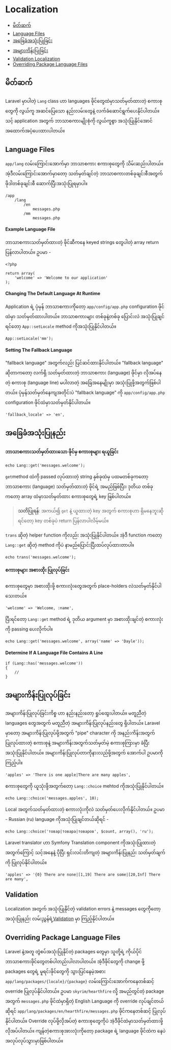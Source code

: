 # Localization

- [မိတ်ဆက်](#introduction)
- [Language Files](#language-files)
- [အခြေခံအသုံးပြုခြင်း](#basic-usage)
- [အများကိန်းပြုခြင်း](#pluralization)
- [Validation Localization](#validation)
- [Overriding Package Language Files](#overriding-package-language-files)

<a name="introduction"></a>
## မိတ်ဆက်

Laravel မှာပါတဲ့ `Lang` class ဟာ languages ဖိုင်တွေထဲမှာသတ်မှတ်ထားတဲ့ စကားစုတွေကို လွယ်ကူ အဆင်ပြေသော နည်းလမ်းတွေနဲ့ လက်ခံဆောင်ရွက်ပေးနိုင်ပါတယ်။ သင့် application အတွက် ဘာသာစကားမျိုးစုံကို လွယ်ကူစွာ အသုံးပြုနိုင်အောင်အထောက်အပံ့ပေးထားပါတယ်။ 

<a name="language-files"></a>
## Language Files

`app/lang` လမ်းကြောင်းအောက်မှာ ဘာသာစကား စကားစုတွေကို သိမ်းဆည်းပါတယ်။ အဲ့ဒီလမ်းကြောင်းအောက်မှာတော့ သတ်မှတ်ချင်တဲ့ ဘာသာစကားတစ်ခုချင်းစီအတွက် ဖိုဒါတစ်ခုချင်းစီ ဆောက်ပြီးအသုံးပြုရမှာပါ။

	/app
		/lang
			/en
				messages.php
			/mm
				messages.php

#### Example Language File

ဘာသာစကားသတ်မှတ်ထားတဲ့ ဖိုင်ဆီကနေ keyed strings တွေပါတဲ့ array return ပြန်လာပါတယ်။ ဥပမာ -

	<?php

	return array(
		'welcome' => 'Welcome to our application'
	);

#### Changing The Default Language At Runtime

Application ရဲ့ ပုံမှန် ဘာသာစကားကိုတော့ `app/config/app.php` configuration ဖိုင်ထဲမှာ သတ်မှတ်ထားပါတယ်။ ဘာသာစကားများ တစ်ခုနဲ့တစ်ခု ပြောင်းလဲ အသုံးပြုချင်ရင်တော့ `App::setLocale` method ကိုအသုံးပြုနိုင်ပါတယ်။ 

	App::setLocale('mm');

#### Setting The Fallback Language

"fallback language" အတွက်လည်း ပြင်ဆင်ထားနိုင်ပါတယ်။ "fallback language" ဆိုတာကတော့ လက်ရှိ သတ်မှတ်ထားတဲ့ ဘာသာစကား (language) ဖိုင်မှာ လိုအပ်နေတဲ့ စကားစု (language line) မပါလာတဲ့ အခြေအနေမျိုးမှာ အသုံးပြုဖို့အတွက်ဖြစ်ပါတယ်။ ပုံမှန်သတ်မှတ်နေကျအတိုင်းပဲ "fallback language" ကို `app/config/app.php` configuration ဖိုင်ထဲမှာသတ်မှတ်နိုင်ပါတယ်။ 

	'fallback_locale' => 'en',

<a name="basic-usage"></a>
## အခြေခံအသုံးပြုနည်း

#### ဘာသာစကားသတ်မှတ်ထားသော ဖိုင်မှ စကားစုများ ရယူခြင်း

	echo Lang::get('messages.welcome');

`get`method ထဲကို passed လုပ်ထားတဲ့ string နှစ်ခုထဲမှ ပထမတစ်ခုကတော့ ဘာသာစကား (language) သတ်မှတ်ထားတဲ့ ဖိုင်ရဲ့ အမည်ဖြစ်ပြီး၊ ဒုတိယ တစ်ခုကတော့ array ထဲမှာသတ်မှတ်ထား စကားစုတွေရဲ့ key ဖြစ်ပါတယ်။ 

> **သတိပြုရန်**: အကယ်၍ `get` နဲ့ ယူထားတဲ့ key အတွက် စကားစုဟာ ရှိမနေဘူးဆိုရင်တော့ key တစ်ခုပဲ return ပြန်လာပါလိမ့်မယ်။

`trans` ဆိုတဲ့ helper function ကိုလည်း အသုံးပြုနိုင်ပါတယ်။ အဲ့ဒီ function ကတော့ `Lang::get` ဆိုတဲ့ method ကိုပဲ နာမည်ပြောင်းပြီးထပ်လုပ်ထားတာပါ။ 

	echo trans('messages.welcome');

#### စကားစုများ အစားထိုး ပြုလုပ်ခြင်း

စကားစုတွေမှာ အစားထိုးဖို့ စကားလုံးတွေအတွက် place-holders လဲသတ်မှတ်နိုင်ပါသေးတယ်။

	'welcome' => 'Welcome, :name',

ပြီးရင်တော့ `Lang::get` method ရဲ့ ဒုတိယ argument မှာ အစားထိုးချင်တဲ့ စကားလုံးကို passing ပေးလိုက်ပါ။ 

	echo Lang::get('messages.welcome', array('name' => 'Dayle'));

#### Determine If A Language File Contains A Line

	if (Lang::has('messages.welcome'))
	{
		//
	}

<a name="pluralization"></a>
## အများကိန်းပြုလုပ်ခြင်း

အများကိန်းပြုလုပ်ခြင်းကိစ္စ ဟာ နည်းနည်းတော့ ရှုပ်ထွေးပါတယ်။ မတူညီတဲ့ languages တွေအတွက် မတူညီတဲ့ အများကိန်းပြုလုပ်နည်းတွေ ရှိပါတယ်။ Laravel မှာတော့ အများကိန်းပြုလုပ်ဖို့အတွက် "pipe" character ကို အနည်းကိန်းအတွက် ပြုလုပ်ထားတဲ့ စကားစုနဲ့ အများကိန်းအတွက်သတ်မှတ်မဲ့ စကားစုကြားမှာ ခံပြီးအသုံးပြုနိုင်ပါတယ်။ အများကိန်းပြုလုပ်တာကိုနားလည်ဖို့အတွက် အောက်ပါ ဥပမာကိုကြည့်ပါ။ 

	'apples' => 'There is one apple|There are many apples',

စကားစုတွေကို ယူသုံးဖို့အတွက်တော့ `Lang::choice` mehtod ကိုအသုံးပြုနိုင်ပါတယ်။

	echo Lang::choice('messages.apples', 10);

Local အတွက်သတ်မှတ်ထားတဲ့ စကားလုံးကိုလဲ သတ်မှတ်ပေးလိုက်နိုင်ပါတယ်။ ဥပမာ - Russian (ru) language ကိုအသုံးပြုချင်တယ်ဆိုရင် -

	echo Lang::choice('товар|товара|товаров', $count, array(), 'ru');

Laravel translator ဟာ Symfony Translation component ကိုအသုံးပြုထားတဲ့အတွက်ကြောင့် သင့်အနေနဲ့ ပိုပြီး ရှင်းလင်းတိကျတဲ့ အများကိန်းပြုနည်း သတ်မှတ်ချက်ကို ပြုလုပ်နိုင်ပါတယ်။ 

	'apples' => '{0} There are none|[1,19] There are some|[20,Inf] There are many',


<a name="validation"></a>
## Validation

Localization အတွက် အသုံးပြုနိုင်တဲ့ validation errors နဲ့ messages တွေကိုတော့ အသုံးပြုနည်း လမ်းညွှန်ရဲ့<a href="/docs/validation#localization">Validation</a> မှာ ကြည့်နိုင်ပါတယ်။

<a name="overriding-package-language-files"></a>
## Overriding Package Language Files

Laravel နဲ့အတူ တွဲစပ်အသုံးပြုနိုင်တဲ့ packages တွေမှာ သူတို့ရဲ့ ကိုယ်ပိုင် ဘာသာစကားဖိုင်တွေတစ်ပါတည်းပါလာပါတယ်။ အဲ့ဒီဖိုင်တွေကို change ဖို့ packages တွေရဲ့ မူရင်းဖိုင်တွေကို သွားပြင်နေမဲ့အစား `app/lang/packages/{locale}/{package}` လမ်းကြောင်းအောက်ကနေတစ်ဆင့် override ပြုလုပ်နိုင်ပါတယ်။ ဥပမာ `skyrim/hearthfire` လို့ အမည်တွင်တဲ့ package အတွက် `messages.php` ဖိုင်ထဲမှာရှိတဲ့ English Language ကို override လုပ်ချင်တယ်ဆိုရင် `app/lang/packages/en/hearthfire/messages.php` ဖိုင်ကနေတစ်ဆင့် ပြုလုပ်နိုင်ပါတယ်။ Override လုပ်ဖို့လိုအပ်တဲ့ စကားစုတွေကိုပဲ အဲ့ဒီဖိုင်ထဲမှာသတ်မှတ်ထားဖို့လိုအပ်ပါတယ်။ ကျန်တဲ့စကားစုအားလုံးကိုတော့ package ရဲ့ language ဖိုင်ထဲက နေပဲ အလုပ်လုပ်သွားမှာဖြစ်ပါတယ်။ 
